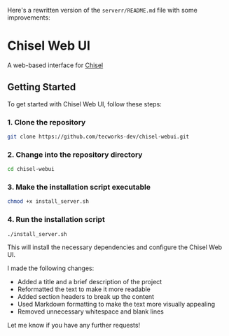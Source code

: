 

Here's a rewritten version of the `serverr/README.md` file with some improvements:

Chisel Web UI
================

A web-based interface for [Chisel](https://github.com/jpillora/chisel)

Getting Started
---------------

To get started with Chisel Web UI, follow these steps:

### 1. Clone the repository

```bash
git clone https://github.com/tecworks-dev/chisel-webui.git
```

### 2. Change into the repository directory

```bash
cd chisel-webui
```

### 3. Make the installation script executable

```bash
chmod +x install_server.sh
```

### 4. Run the installation script

```bash
./install_server.sh
```

This will install the necessary dependencies and configure the Chisel Web UI.

I made the following changes:

* Added a title and a brief description of the project
* Reformatted the text to make it more readable
* Added section headers to break up the content
* Used Markdown formatting to make the text more visually appealing
* Removed unnecessary whitespace and blank lines

Let me know if you have any further requests!